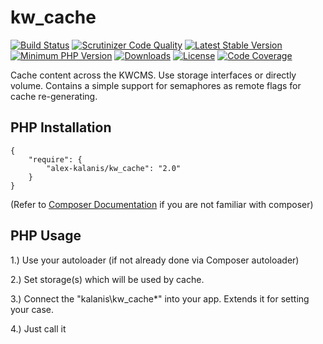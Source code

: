 # kw_cache

[![Build Status](https://travis-ci.org/alex-kalanis/kw_cache.svg?branch=master)](https://travis-ci.org/alex-kalanis/kw_cache)
[![Scrutinizer Code Quality](https://scrutinizer-ci.com/g/alex-kalanis/kw_cache/badges/quality-score.png?b=master)](https://scrutinizer-ci.com/g/alex-kalanis/kw_cache/?branch=master)
[![Latest Stable Version](https://poser.pugx.org/alex-kalanis/kw_cache/v/stable.svg?v=1)](https://packagist.org/packages/alex-kalanis/kw_cache)
[![Minimum PHP Version](https://img.shields.io/badge/php-%3E%3D%207.3-8892BF.svg)](https://php.net/)
[![Downloads](https://img.shields.io/packagist/dt/alex-kalanis/kw_cache.svg?v1)](https://packagist.org/packages/alex-kalanis/kw_cache)
[![License](https://poser.pugx.org/alex-kalanis/kw_cache/license.svg?v=1)](https://packagist.org/packages/alex-kalanis/kw_cache)
[![Code Coverage](https://scrutinizer-ci.com/g/alex-kalanis/kw_cache/badges/coverage.png?b=master&v=1)](https://scrutinizer-ci.com/g/alex-kalanis/kw_cache/?branch=master)

Cache content across the KWCMS. Use storage interfaces or directly volume. Contains a simple support
for semaphores as remote flags for cache re-generating.

## PHP Installation

```
{
    "require": {
        "alex-kalanis/kw_cache": "2.0"
    }
}
```

(Refer to [Composer Documentation](https://github.com/composer/composer/blob/master/doc/00-intro.md#introduction) if you are not
familiar with composer)


## PHP Usage

1.) Use your autoloader (if not already done via Composer autoloader)

2.) Set storage(s) which will be used by cache.

3.) Connect the "kalanis\kw_cache\*" into your app. Extends it for setting your case.

4.) Just call it
